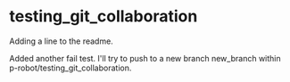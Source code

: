 # testing_git_collaboration

Adding a line to the readme.  

Added another fail test.
I'll try to push to a new branch new_branch within p-robot/testing_git_collaboration.

